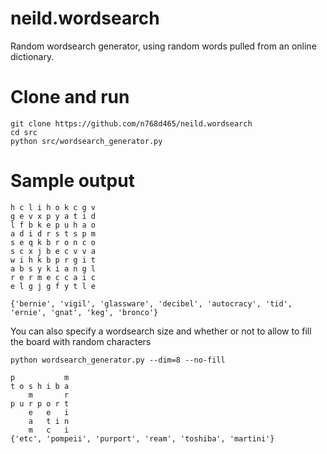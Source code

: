 # neild.wordsearch

Random wordsearch generator, using random words pulled from an online dictionary.

# Clone and run

    git clone https://github.com/n768d465/neild.wordsearch
    cd src
    python src/wordsearch_generator.py

# Sample output

    h c l i h o k c g v
    g e v x p y a t i d
    l f b k e p u h a o
    a d i d r s t s p m
    s e q k b r o n c o
    s c x j b e c v v a
    w i h k b p r g i t
    a b s y k i a n g l
    r e r m e c c a i c
    e l g j g f y t l e

    {'bernie', 'vigil', 'glassware', 'decibel', 'autocracy', 'tid', 'ernie', 'gnat', 'keg', 'bronco'}

You can also specify a wordsearch size and whether or not to allow to fill the board with random characters

    python wordsearch_generator.py --dim=8 --no-fill
                
    p           m
    t o s h i b a
        m       r
    p u r p o r t
        e   e   i
        a   t i n
        m   c   i
    {'etc', 'pompeii', 'purport', 'ream', 'toshiba', 'martini'}
